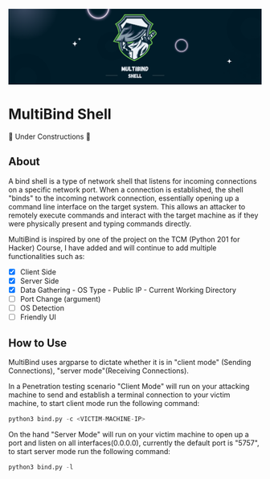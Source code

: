 ![Logo](assets/logo.png)
# MultiBind Shell
🚧 Under Constructions 🚧

## About
A bind shell is a type of network shell that listens for incoming connections on a specific network port. When a connection is established, the shell "binds" to the incoming network connection, essentially opening up a command line interface on the target system. This allows an attacker to remotely execute commands and interact with the target machine as if they were physically present and typing commands directly.

MultiBind is inspired by one of the project on the TCM (Python 201 for Hacker) Course, I have added and will continue to add multiple functionalities such as:
- [X] Client Side
- [X] Server Side
- [X] Data Gathering
      - OS Type
      - Public IP
      - Current Working Directory
- [ ] Port Change (argument)
- [ ] OS Detection
- [ ] Friendly UI

## How to Use
MultiBind uses argparse to dictate whether it is in "client mode" (Sending Connections), "server mode"(Receiving Connections).

In a Penetration testing scenario "Client Mode" will run on your attacking machine to send and establish a terminal connection to your victim machine, to start client mode run the following command: 
```python
python3 bind.py -c <VICTIM-MACHINE-IP>
```

On the hand "Server Mode" will run on your victim machine to open up a port and listen on all interfaces(0.0.0.0), currently the default port is "5757", to start server mode run the following command: 
```python
python3 bind.py -l
```
